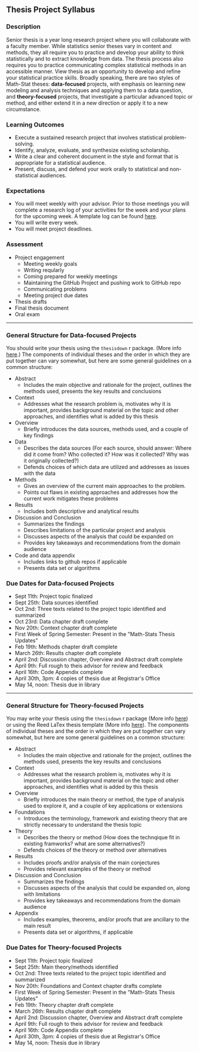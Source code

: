 ## Thesis Project Syllabus

### Description

Senior thesis is a year long research project where you will collaborate with a faculty member. While statistics senior theses vary in content and methods, they all require you to practice and develop your ability to think statistically and to extract knowledge from data.  The thesis process also requires you to practice communicating complex statistical methods in an accessible manner.  View thesis as an opportunity to develop and refine your statistical practice skills. Broadly speaking, there are two styles of Math-Stat theses: **data-focused** projects, with emphasis on learning new modeling and analysis techniques and applying them to a data question, and **theory-focused** projects, that investigate a particular advanced topic or method, and either extend it in a new direction or apply it to a new circumstance.

### Learning Outcomes

* Execute a sustained research project that involves statistical problem-solving.
* Identify, analyze, evaluate, and synthesize existing scholarship.
* Write a clear and coherent document in the style and format that is appropriate for a statistical audience.
* Present, discuss, and defend your work orally to statistical and non-statistical audiences.

### Expectations

* You will meet weekly with your advisor.  Prior to those meetings you will complete a research log of your activities for the week and your plans for the upcoming week.  A template log can be found [here](https://github.com/Reed-Statistics/thesis/blob/master/template_log.md).  
* You will write every week.  
* You will meet project deadlines.

### Assessment

* Project engagement
    + Meeting weekly goals
    + Writing reqularly
    + Coming prepared for weekly meetings
    + Maintaining the GitHub Project and pushing work to GitHub repo
    + Communicating problems
    + Meeting project due dates
* Thesis drafts
* Final thesis document
* Oral exam

************************************



### General Structure for Data-focused Projects

You should write your thesis using the `thesisdown` r package. (More info [here](https://github.com/ismayc/thesisdown).) The components of individual theses and the order in which they are put together can vary somewhat, but here are some general guidelines on a common structure:

* Abstract
    + Includes the main objective and rationale for the project, outlines the methods used, presents the key results and conclusions
* Context
    + Addresses what the research problem is, motivates why it is important, provides background material on the topic and other approaches, and identifies what is added by this thesis   
* Overview
    + Briefly introduces the data sources, methods used, and a couple of key findings
* Data
    + Describes the data sources (For each source, should answer: Where did it come from? Who collected it? How was it collected? Why was it originally collected?)
    + Defends choices of which data are utilized and addresses as issues with the data
* Methods 
    + Gives an overview of the current main approaches to the problem.
    + Points out flaws in existing approaches and addresses how the current work mitigates these problems
* Results
    + Includes both descriptive and analytical results
* Discussion and Conclusion
    + Summarizes the findings
    + Describes limitations of the particular project and analysis
    + Discusses aspects of the analysis that could be expanded on
    + Provides key takeaways and recommendations from the domain audience
* Code and data appendix
    + Includes links to github repos if applicable
    + Presents data set or algorithms

### Due Dates for Data-focused Projects

* Sept 11th: Project topic finalized
* Sept 25th: Data sources identified
* Oct 2nd: Three texts related to the project topic identified and summarized
* Oct 23rd: Data chapter draft complete
* Nov 20th: Context chapter draft complete
* First Week of Spring Semester: Present in the "Math-Stats Thesis Updates"
* Feb 19th: Methods chapter draft complete
* March 26th: Results chapter draft complete
* April 2nd: Discussion chapter, Overview and Abstract draft complete
* April 9th: Full rough to theis advisor for review and feedback
* April 16th: Code Appendix complete 
* April 30th, 3pm: 4 copies of thesis due at Registrar's Office
* May 14, noon: Thesis due in library

******************************************************


### General Structure for Theory-focused Projects

You may write your thesis using the `thesisdown` r package (More info [here](https://github.com/ismayc/thesisdown)) or using the Reed LaTex thesis template (More info [here](https://www.reed.edu/cis/help/LaTeX/thesis.html)). The components of individual theses and the order in which they are put together can vary somewhat, but here are some general guidelines on a common structure:

* Abstract
    + Includes the main objective and rationale for the project, outlines the methods used, presents the key results and conclusions
* Context
    + Addresses what the research problem is, motivates why it is important, provides background material on the topic and other approaches, and identifies what is added by this thesis   
* Overview
    + Briefly introduces the main theory or method, the type of analysis used to explore it, and a couple of key applications or extensions
* Foundations
    + Introduces the terminology, framework and existing theory that are strictly necessary to understand the thesis topic
* Theory
    + Describes the theory or method (How does the technqique fit in existing framworks? what are some alternatives?)
    + Defends choices of the theory or method over alternatives
* Results
    + Includes proofs and/or analysis of the main conjectures
    + Provides relevant examples of the theory or method
* Discussion and Conclusion
    + Summarizes the findings
    + Discusses aspects of the analysis that could be expanded on, along with limitations
    + Provides key takeaways and recommendations from the domain audience
* Appendix
    + Includes examples, theorems, and/or proofs that are ancillary to the main result
    + Presents data set or algorithms, if applicable

### Due Dates for Theory-focused Projects

* Sept 11th: Project topic finalized
* Sept 25th: Main theory/methods identified
* Oct 2nd: Three texts related to the project topic identified and summarized
* Nov 20th: Foundations and Context chapter drafts complete
* First Week of Spring Semester: Present in the "Math-Stats Thesis Updates"
* Feb 19th: Theory chapter draft complete
* March 26th: Results chapter draft complete
* April 2nd: Discussion chapter, Overview and Abstract draft complete
* April 9th: Full rough to theis advisor for review and feedback
* April 16th: Code Appendix complete 
* April 30th, 3pm: 4 copies of thesis due at Registrar's Office
* May 14, noon: Thesis due in library
